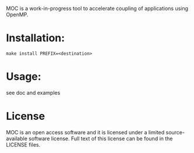 MOC is a work-in-progress tool to accelerate coupling of applications using OpenMP.

# Installation:

    make install PREFIX=<destination>

# Usage:

see doc and examples



# License #

MOC is an open access software and it is licensed under a limited source-available software license. Full text of this license can be found in the LICENSE files.
